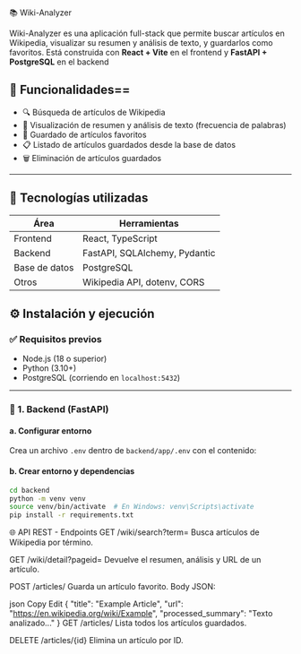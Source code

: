 📚 Wiki-Analyzer

Wiki-Analyzer es una aplicación full-stack que permite buscar artículos en Wikipedia, visualizar su resumen y análisis de texto, y guardarlos como favoritos. Está construida con **React + Vite** en el frontend y **FastAPI + PostgreSQL** en el backend
## 🚀 Funcionalidades==
- 🔍 Búsqueda de artículos de Wikipedia
- 📄 Visualización de resumen y análisis de texto (frecuencia de palabras)
- 💾 Guardado de artículos favoritos
- 📋 Listado de artículos guardados desde la base de datos
- 🗑️ Eliminación de artículos guardados

---

## 🧱 Tecnologías utilizadas

| Área      | Herramientas                            |
|-----------|------------------------------------------|
| Frontend  | React, TypeScript         |
| Backend   | FastAPI, SQLAlchemy, Pydantic            |
| Base de datos | PostgreSQL                          |
| Otros     | Wikipedia API, dotenv, CORS              |

## ⚙️ Instalación y ejecución

### ✅ Requisitos previos

- Node.js (18 o superior)
- Python (3.10+)
- PostgreSQL (corriendo en `localhost:5432`)

---

### 🔧 1. Backend (FastAPI)

#### a. Configurar entorno

Crea un archivo `.env` dentro de `backend/app/.env` con el contenido:
#### b. Crear entorno y dependencias

```bash
cd backend
python -m venv venv
source venv/bin/activate  # En Windows: venv\Scripts\activate
pip install -r requirements.txt

```

🌐 API REST - Endpoints
GET /wiki/search?term=<texto>
Busca artículos de Wikipedia por término.

GET /wiki/detail?pageid=<id>
Devuelve el resumen, análisis y URL de un artículo.

POST /articles/
Guarda un artículo favorito.
Body JSON:

json
Copy
Edit
{
  "title": "Example Article",
  "url": "https://en.wikipedia.org/wiki/Example",
  "processed_summary": "Texto analizado..."
}
GET /articles/
Lista todos los artículos guardados.

DELETE /articles/{id}
Elimina un artículo por ID.

